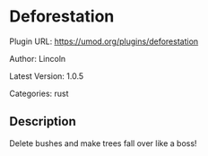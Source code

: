 # Deforestation

Plugin URL: https://umod.org/plugins/deforestation

Author: Lincoln

Latest Version: 1.0.5

Categories: rust

## Description

Delete bushes and make trees fall over like a boss!
